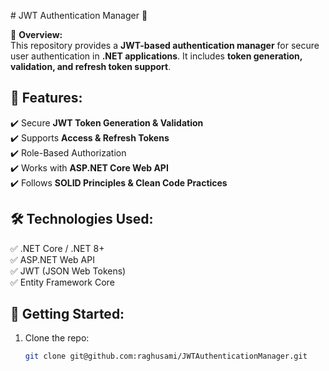
﻿# JWT Authentication Manager 🔐  


🚀 **Overview:**  
This repository provides a **JWT-based authentication manager** for secure user authentication in **.NET applications**. It includes **token generation, validation, and refresh token support**.

## 🔑 Features:
✔️ Secure **JWT Token Generation & Validation**  
✔️ Supports **Access & Refresh Tokens**  
✔️ Role-Based Authorization  
✔️ Works with **ASP.NET Core Web API**  
✔️ Follows **SOLID Principles & Clean Code Practices**  

## 🛠️ Technologies Used:
✅ .NET Core / .NET 8+  
✅ ASP.NET Web API  
✅ JWT (JSON Web Tokens)  
✅ Entity Framework Core  

## 📢 Getting Started:
1. Clone the repo:  
   ```bash
   git clone git@github.com:raghusami/JWTAuthenticationManager.git


